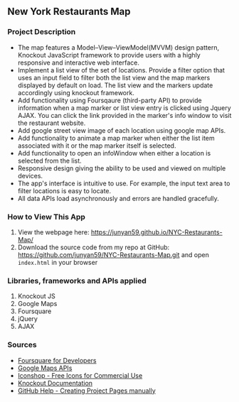 ## New York Restaurants Map

### Project Description
* The map features a Model–View–ViewModel(MVVM) design pattern, Knockout JavaScript framework to provide users with a highly responsive and interactive web interface.
* Implement a list view of the set of locations. Provide a filter option that uses an input field to filter both the list view and the map markers displayed by default on load. The list view and the markers update accordingly using knockout framework.
* Add functionality using Foursqaure (third-party API) to provide information when a map marker or list view entry is clicked using Jquery AJAX. You can click the link provided in the marker's info window to visit the restaurant website.
* Add google street view image of each location using google map APIs.
* Add functionality to animate a map marker when either the list item associated with it or the map marker itself is selected.
* Add functionality to open an infoWindow when either a location is selected from the list.
* Responsive design giving the ability to be used and viewed on multiple devices.
* The app's interface is intuitive to use. For example, the input text area to filter locations is easy to locate.
* All data APIs load asynchronously and errors are handled gracefully.

### How to View This App
1. View the webpage here: https://junyan59.github.io/NYC-Restaurants-Map/
2. Download the source code from my repo at GitHub: https://github.com/junyan59/NYC-Restaurants-Map.git and open `index.html` in your browser

### Libraries, frameworks and APIs applied
1. Knockout JS
2. Google Maps
3. Foursquare
4. jQuery
5. AJAX

### Sources
* [Foursquare for Developers](https://developer.foursquare.com/)
* [Google Maps APIs](https://developers.google.com/maps/)
* [Iconshop - Free Icons for Commercial Use](https://freeiconshop.com/)
* [Knockout Documentation](http://knockoutjs.com/documentation/introduction.html)
* [GitHub Help - Creating Project Pages manually](https://help.github.com/articles/creating-project-pages-manually/)